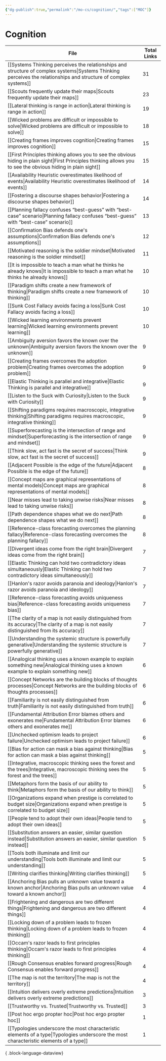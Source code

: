 ```yaml
---
{"dg-publish":true,"permalink":"/mo-cs/cognition/","tags":["MOC"]}
---
```


# Cognition

| File                                                                                                                                                                | Total Links |
| ------------------------------------------------------------------------------------------------------------------------------------------------------------------- | ----------- |
| [[Systems Thinking perceives the relationships and structure of complex systems\|Systems Thinking perceives the relationships and structure of complex systems]] | 31          |
| [[Scouts frequently update their maps\|Scouts frequently update their maps]]                                                                                     | 23          |
| [[Lateral thinking is range in action\|Lateral thinking is range in action]]                                                                                     | 19          |
| [[Wicked problems are difficult or impossible to solve\|Wicked problems are difficult or impossible to solve]]                                                   | 18          |
| [[Creating frames improves cognition\|Creating frames improves cognition]]                                                                                       | 15          |
| [[First Principles thinking allows you to see the obvious hiding in plain sight\|First Principles thinking allows you to see the obvious hiding in plain sight]] | 15          |
| [[Availability Heuristic overestimates likelihood of events\|Availability Heuristic overestimates likelihood of events]]                                         | 14          |
| [[Fostering a discourse shapes behavior\|Fostering a discourse shapes behavior]]                                                                                 | 14          |
| [[Planning fallacy confuses “best-guess” with “best-case” scenario\|Planning fallacy confuses “best-guess” with “best-case” scenario]]                           | 13          |
| [[Confirmation Bias defends one's assumptions\|Confirmation Bias defends one's assumptions]]                                                                     | 12          |
| [[Motivated reasoning is the soldier mindset\|Motivated reasoning is the soldier mindset]]                                                                       | 11          |
| [[It is impossible to teach a man what he thinks he already knows\|It is impossible to teach a man what he thinks he already knows]]                             | 10          |
| [[Paradigm shifts create a new framework of thinking\|Paradigm shifts create a new framework of thinking]]                                                       | 10          |
| [[Sunk Cost Fallacy avoids facing a loss\|Sunk Cost Fallacy avoids facing a loss]]                                                                               | 10          |
| [[Wicked learning environments prevent learning\|Wicked learning environments prevent learning]]                                                                 | 10          |
| [[Ambiguity aversion favors the known over the unknown\|Ambiguity aversion favors the known over the unknown]]                                                   | 9           |
| [[Creating frames overcomes the adoption problem\|Creating frames overcomes the adoption problem]]                                                               | 9           |
| [[Elastic Thinking is parallel and integrative\|Elastic Thinking is parallel and integrative]]                                                                   | 9           |
| [[Listen to the Suck with Curiosity\|Listen to the Suck with Curiosity]]                                                                                         | 9           |
| [[Shifting paradigms requires macroscopic, integrative thinking\|Shifting paradigms requires macroscopic, integrative thinking]]                                 | 9           |
| [[Superforecasting is the intersection of range and mindset\|Superforecasting is the intersection of range and mindset]]                                         | 9           |
| [[Think slow, act fast is the secret of success\|Think slow, act fast is the secret of success]]                                                                 | 9           |
| [[Adjacent Possible is the edge of the future\|Adjacent Possible is the edge of the future]]                                                                     | 8           |
| [[Concept maps are graphical representations of mental models\|Concept maps are graphical representations of mental models]]                                     | 8           |
| [[Near misses lead to taking unwise risks\|Near misses lead to taking unwise risks]]                                                                             | 8           |
| [[Path dependence shapes what we do next\|Path dependence shapes what we do next]]                                                                               | 8           |
| [[Reference-class forecasting overcomes the planning fallacy\|Reference-class forecasting overcomes the planning fallacy]]                                       | 8           |
| [[Divergent ideas come from the right brain\|Divergent ideas come from the right brain]]                                                                         | 7           |
| [[Elastic Thinking can hold two contradictory ideas simultaneously\|Elastic Thinking can hold two contradictory ideas simultaneously]]                           | 7           |
| [[Hanlon's razor avoids paranoia and ideology\|Hanlon's razor avoids paranoia and ideology]]                                                                     | 7           |
| [[Reference-class forecasting avoids uniqueness bias\|Reference-class forecasting avoids uniqueness bias]]                                                       | 7           |
| [[The clarity of a map is not easily distinguished from its accuracy\|The clarity of a map is not easily distinguished from its accuracy]]                       | 7           |
| [[Understanding the systemic structure is powerfully generative\|Understanding the systemic structure is powerfully generative]]                                 | 7           |
| [[Analogical thinking uses a known example to explain something new\|Analogical thinking uses a known example to explain something new]]                         | 6           |
| [[Concept Networks are the building blocks of thoughts processes\|Concept Networks are the building blocks of thoughts processes]]                               | 6           |
| [[Familiarity is not easily distinguished from truth\|Familiarity is not easily distinguished from truth]]                                                       | 6           |
| [[Fundamental Attribution Error blames others and exonerates me\|Fundamental Attribution Error blames others and exonerates me]]                                 | 6           |
| [[Unchecked optimism leads to project failure\|Unchecked optimism leads to project failure]]                                                                     | 6           |
| [[Bias for action can mask a bias against thinking\|Bias for action can mask a bias against thinking]]                                                           | 5           |
| [[Integrative, macroscopic thinking sees the forest and the trees\|Integrative, macroscopic thinking sees the forest and the trees]]                             | 5           |
| [[Metaphors form the basis of our ability to think\|Metaphors form the basis of our ability to think]]                                                           | 5           |
| [[Organizations expand when prestige is correlated to budget size\|Organizations expand when prestige is correlated to budget size]]                             | 5           |
| [[People tend to adopt their own ideas\|People tend to adopt their own ideas]]                                                                                   | 5           |
| [[Substitution answers an easier, similar question instead\|Substitution answers an easier, similar question instead]]                                           | 5           |
| [[Tools both illuminate and limit our understanding\|Tools both illuminate and limit our understanding]]                                                         | 5           |
| [[Writing clarifies thinking\|Writing clarifies thinking]]                                                                                                       | 5           |
| [[Anchoring Bias pulls an unknown value toward a known anchor\|Anchoring Bias pulls an unknown value toward a known anchor]]                                     | 4           |
| [[Frightening and dangerous are two different things\|Frightening and dangerous are two different things]]                                                       | 4           |
| [[Locking down of a problem leads to frozen thinking\|Locking down of a problem leads to frozen thinking]]                                                       | 4           |
| [[Occam's razor leads to first principles thinking\|Occam's razor leads to first principles thinking]]                                                           | 4           |
| [[Rough Consensus enables forward progress\|Rough Consensus enables forward progress]]                                                                           | 4           |
| [[The map is not the territory\|The map is not the territory]]                                                                                                   | 4           |
| [[Intuition delivers overly extreme predictions\|Intuition delivers overly extreme predictions]]                                                                 | 3           |
| [[Trustworthy vs. Trusted\|Trustworthy vs. Trusted]]                                                                                                             | 3           |
| [[Post hoc ergo propter hoc\|Post hoc ergo propter hoc]]                                                                                                         | 1           |
| [[Typologies underscore the most characteristic elements of a type\|Typologies underscore the most characteristic elements of a type]]                           | 1           |

{ .block-language-dataview}
